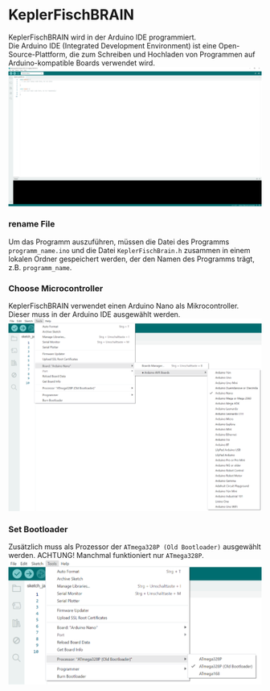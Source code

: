 # KeplerFischBRAIN

KeplerFischBRAIN wird in der Arduino IDE programmiert.  
Die Arduino IDE (Integrated Development Environment) ist eine Open-Source-Plattform, die zum Schreiben und Hochladen von Programmen auf Arduino-kompatible Boards verwendet wird.
![Arduino IDE](./pictures/Arduino%20IDE.PNG)

### rename File
Um das Programm auszuführen, müssen die Datei des Programms `programm_name.ino` und die Datei `KeplerFischBrain.h` zusammen in einem lokalen Ordner gespeichert werden, der den Namen des Programms trägt, z.B. `programm_name`.

### Choose Microcontroller
KeplerFischBRAIN verwendet einen Arduino Nano als Mikrocontroller. Dieser muss in der Arduino IDE ausgewählt werden.
![Arduino Nano](./pictures/board.png)

### Set Bootloader
Zusätzlich muss als Prozessor der `ATmega328P (Old Bootloader)` ausgewählt werden. ACHTUNG! Manchmal funktioniert nur `ATmega328P`.
![Bootloader](./pictures/bootloader.png)